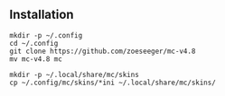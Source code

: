 ## Installation

    mkdir -p ~/.config
    cd ~/.config
    git clone https://github.com/zoeseeger/mc-v4.8
    mv mc-v4.8 mc
    
    mkdir -p ~/.local/share/mc/skins
    cp ~/.config/mc/skins/*ini ~/.local/share/mc/skins/
